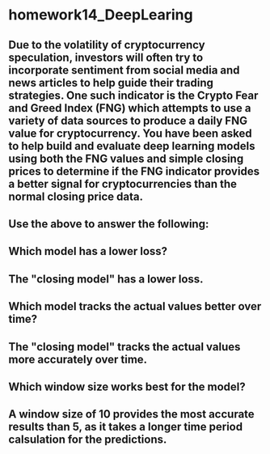# homework14_DeepLearing
## Due to the volatility of cryptocurrency speculation, investors will often try to incorporate sentiment from social media and news articles to help guide their trading strategies. One such indicator is the Crypto Fear and Greed Index (FNG) which attempts to use a variety of data sources to produce a daily FNG value for cryptocurrency. You have been asked to help build and evaluate deep learning models using both the FNG values and simple closing prices to determine if the FNG indicator provides a better signal for cryptocurrencies than the normal closing price data.

## Use the above to answer the following:

## Which model has a lower loss?
## The "closing model" has a lower loss. 
 
## Which model tracks the actual values better over time?
## The "closing model" tracks the actual values more accurately over time.
 
## Which window size works best for the model?

## A window size of 10 provides the most accurate results than 5, as it takes a longer time period calsulation for the predictions. 